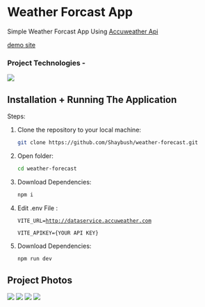 # Weather Forcast App

Simple Weather Forcast App Using [Accuweather Api](https://developer.accuweather.com)

[demo site](https://bush-weather-app.netlify.app)

### Project Technologies - 

<img src="https://skillicons.dev/icons?i=typescript,react,bootstrap,redux,vscode&perline=7" />

## Installation + Running The Application

Steps: 


1. Clone the repository to your local machine:
   ```sh
   git clone https://github.com/Shaybush/weather-forecast.git
   
2. Open folder:
   ```sh
   cd weather-forecast

3. Download Dependencies:
   ```sh
   npm i
   
4. Edit .env File :

    <code>VITE_URL=http://dataservice.accuweather.com</code>

    
    <code>VITE_APIKEY={YOUR API KEY}</code>

   
6. Download Dependencies:
   ```sh
   npm run dev

## Project Photos

<img src=https://github.com/Shaybush/weather-forecast/assets/48178609/8ef38094-205f-4717-bf25-631e3a258ae6>
<img src=https://github.com/Shaybush/weather-forecast/assets/48178609/58a21ffa-4e9e-4c37-9a4c-60e61a00c59d>
<img src=https://github.com/Shaybush/weather-forecast/assets/48178609/25c7b3f2-07ad-44d6-8e28-ea8d3d1e00d0>
<img src=https://github.com/Shaybush/weather-forecast/assets/48178609/d9fd8983-f7c8-43be-8a42-fc20cf0de173>


